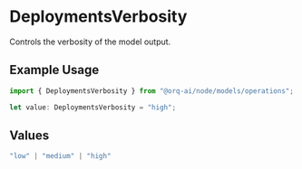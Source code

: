# DeploymentsVerbosity

Controls the verbosity of the model output.

## Example Usage

```typescript
import { DeploymentsVerbosity } from "@orq-ai/node/models/operations";

let value: DeploymentsVerbosity = "high";
```

## Values

```typescript
"low" | "medium" | "high"
```